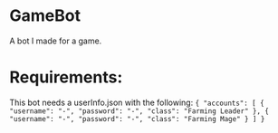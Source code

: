 # GameBot
A bot I made for a game.

# Requirements:

This bot needs a userInfo.json with the following:
`{
  "accounts": [
    {
      "username": "-",
      "password": "-",
      "class": "Farming Leader"
    },
    {
      "username": "-",
      "password": "-",
      "class": "Farming Mage"
    }
  ]
}`
